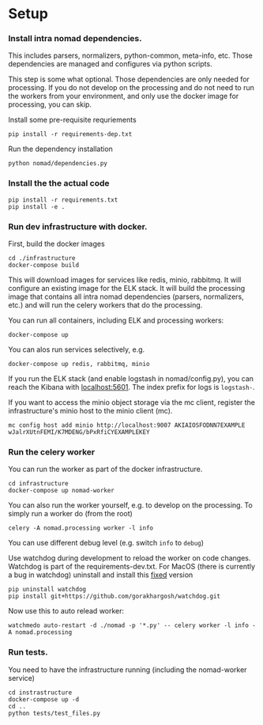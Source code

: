 # Setup

### Install intra nomad dependencies.
This includes parsers, normalizers, python-common, meta-info, etc.
Those dependencies are managed and configures via python scripts.

This step is some what optional. Those dependencies are only needed for processing.
If you do not develop on the processing and do not need to run the workers from
your environment, and only use the docker image for processing, you can skip.

Install some pre-requisite requriements
```
pip install -r requirements-dep.txt
```

Run the dependency installation
```
python nomad/dependencies.py
```

### Install the the actual code

```
pip install -r requirements.txt
pip install -e .
```

### Run dev infrastructure with docker.
First, build the docker images
```
cd ./infrastructure
docker-compose build
```

This will download images for services like redis, minio, rabbitmq. It will configure
an existing image for the ELK stack. It will build the processing image that contains
all intra nomad dependencies (parsers, normalizers, etc.) and will run the celery workers
that do the processing.

You can run all containers, including ELK and processing workers:
```
docker-compose up
```

You can alos run services selectively, e.g.
```
docker-compose up redis, rabbitmq, minio
```

If you run the ELK stack (and enable logstash in nomad/config.py),
you can reach the Kibana with [localhost:5601](http://localhost:5601).
The index prefix for logs is `logstash-`.

If you want to access the minio object storage via the mc client, register the
infrastructure's minio host to the minio client (mc).
```
mc config host add minio http://localhost:9007 AKIAIOSFODNN7EXAMPLE wJalrXUtnFEMI/K7MDENG/bPxRfiCYEXAMPLEKEY
```

### Run the celery worker
You can run the worker as part of the docker infrastructure.
```
cd infrastructure
docker-compose up nomad-worker
```

You can also run the worker yourself, e.g. to develop on the processing. To simply
run a worker do (from the root)
```
celery -A nomad.processing worker -l info
```
You can use different debug level (e.g. switch `info` to `debug`)

Use watchdog during development to reload the worker on code changes.
Watchdog is part of the requirements-dev.txt. For MacOS (there is currently a bug in watchdog)
uninstall and install this [fixed](https://github.com/gorakhargosh/watchdog/issues/330) version
```
pip uninstall watchdog
pip install git+https://github.com/gorakhargosh/watchdog.git
```

Now use this to auto relead worker:
```
watchmedo auto-restart -d ./nomad -p '*.py' -- celery worker -l info -A nomad.processing
```

### Run tests.
You need to have the infrastructure running (including the nomad-worker service)
```
cd instrastructure
docker-compose up -d
cd ..
python tests/test_files.py
```
